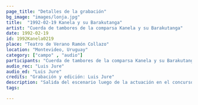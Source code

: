 ```yaml
---
page_title: "Detalles de la grabación"
bg_image: "images/lonja.jpg"
title:  "1992-02-19 Kanela y su Barakutanga"  
artist: "Cuerda de tambores de la comparsa Kanela y su Barakutanga"  
date: 1992-02-19  
id: 1992Kanela0219
place: "Teatro de Verano Ramón Collazo"  
location: "Montevideo, Uruguay"  
category: ["campo" , "audio"]  
participants: "Cuerda de tambores de la comparsa Kanela y su Barakutanga, barrio Cerrito de la Victoria"  
audio_rec: "Luis Jure"  
audio_ed: "Luis Jure"  
credits: "Grabación y edición: Luis Jure"  
description: "Salida del escenario luego de la actuación en el concurso de carnaval"  
tags:  

---
```

